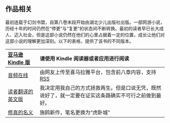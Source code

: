 ## 作品相关

最初连载于幻剑书盟，自第八卷末段开始由湖北少儿出版社出版。一部网游小说，历经十年的时间仍然在“停更”与“复更”的状态间不断转换。最初的读者早已长大成人、迈入社会，但是这部小说仍然在他们的心里占据着一定的位置，成长让他们对这部小说的理解更加深刻。以下的表格，提供了该书的不同版本。

| [亚马逊 Kindle 版](https://www.amazon.cn/s/ref=nb_sb_noss?__mk_zh_CN=亚马逊网站&url=search-alias%3Ddigital-text&field-keywords=再生勇士) | 请使用 Kindle 阅读器或者应用进行阅读 |
| :--- | :--- |
| [音频在线](http://www.ximalaya.com/1023016/album/2683748) | 由网友上传至喜马拉雅平台，包含前八章内容，支持 [RSS](http://podcast-beta.miao.li/xml/ximalaya/2683748/rss.xml) |
| [读者翻译的英文版](http://www.novelupdates.com/series/revived-warrior/) | 我决定用我自己的方式拯救再生。但是口说无凭，既然说好了，就一定要在证实这条路确实不可行之前做到最好。 |
| [修真的名义](http://book.qidian.com/info/1005372335) | 施鸥新作，笔名更换为“虎卧城” |



